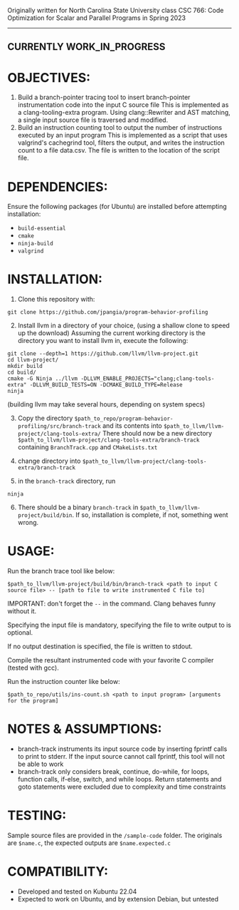 Originally written for North Carolina State University class CSC 766: Code Optimization for Scalar and Parallel Programs in Spring 2023

--------------------------
CURRENTLY WORK_IN_PROGRESS
--------------------------

# OBJECTIVES:
1. Build a branch-pointer tracing tool to insert branch-pointer instrumentation code into the input C source file
    This is implemented as a clang-tooling-extra program. Using clang::Rewriter and AST matching, a single input source file is traversed 
    and modified. 
2. Build an instruction counting tool to output the number of instructions executed by an input program
    This is implemented as a script that uses valgrind's cachegrind tool, filters the output, and writes the instruction count to a file
    data.csv. The file is written to the location of the script file.

# DEPENDENCIES:
Ensure the following packages (for Ubuntu) are installed before attempting installation:
* `build-essential`
* `cmake`
* `ninja-build`
* `valgrind`

# INSTALLATION:
1. Clone this repository with: 
```console
git clone https://github.com/jpangia/program-behavior-profiling
```

2. Install llvm in a directory of your choice, (using a shallow clone to speed up the download)
Assuming the current working directory is the directory you want to install llvm in, execute the following:
```console
git clone --depth=1 https://github.com/llvm/llvm-project.git
cd llvm-project/
mkdir build
cd build/
cmake -G Ninja ../llvm -DLLVM_ENABLE_PROJECTS="clang;clang-tools-extra" -DLLVM_BUILD_TESTS=ON -DCMAKE_BUILD_TYPE=Release
ninja
```
(building llvm may take several hours, depending on system specs)

3. Copy the directory `$path_to_repo/program-behavior-profiling/src/branch-track` and its contents into `$path_to_llvm/llvm-project/clang-tools-extra/`
    There should now be a new directory `$path_to_llvm/llvm-project/clang-tools-extra/branch-track` containing `BranchTrack.cpp` and `CMakeLists.txt`

4. change directory into `$path_to_llvm/llvm-project/clang-tools-extra/branch-track`

5. in the `branch-track` directory, run 
```console
ninja
```

6. There should be a binary `branch-track` in `$path_to_llvm/llvm-project/build/bin`. If so, installation is complete, if not, something went wrong.

# USAGE:
Run the branch trace tool like below:
```console
$path_to_llvm/llvm-project/build/bin/branch-track <path to input C source file> -- [path to file to write instrumented C file to]
```
IMPORTANT: don't forget the `--` in the command. Clang behaves funny without it.

Specifying the input file is mandatory, specifying the file to write output to is optional.

If no output destination is specified, the file is written to stdout.

Compile the resultant instrumented code with your favorite C compiler (tested with gcc).

Run the instruction counter like below:
```console
$path_to_repo/utils/ins-count.sh <path to input program> [arguments for the program]
```

# NOTES & ASSUMPTIONS:
- branch-track instruments its input source code by inserting fprintf calls to print to stderr. If the input source cannot call fprintf, this tool will not be able to work
- branch-track only considers break, continue, do-while, for loops, function calls, if-else, switch, and while loops. Return statements and goto statements were excluded due to complexity and time constraints

# TESTING:
Sample source files are provided in the `/sample-code` folder.
The originals are `$name.c`, the expected outputs are `$name.expected.c`

# COMPATIBILITY:
- Developed and tested on Kubuntu 22.04 
- Expected to work on Ubuntu, and by extension Debian, but untested